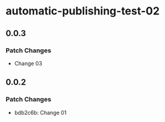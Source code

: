 # automatic-publishing-test-02

## 0.0.3

### Patch Changes

- Change 03

## 0.0.2

### Patch Changes

- bdb2c6b: Change 01
